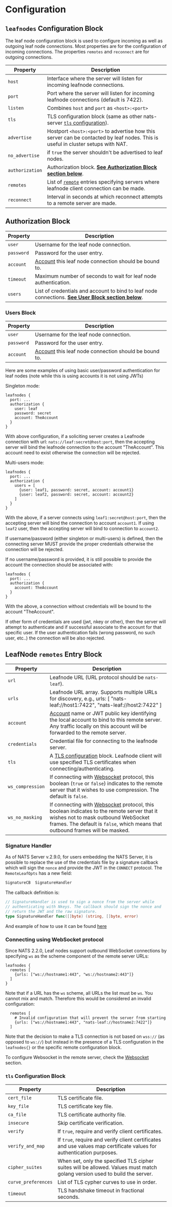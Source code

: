 # Configuration

## `leafnodes` Configuration Block

The leaf node configuration block is used to configure incoming as well as outgoing leaf node connections. Most properties are for the configuration of incoming connections. The properties `remotes` and `reconnect` are for outgoing connections.

| Property        | Description                                                                                                                                 |
| --------------- | ------------------------------------------------------------------------------------------------------------------------------------------- |
| `host`          | Interface where the server will listen for incoming leafnode connections.                                                                   |
| `port`          | Port where the server will listen for incoming leafnode connections (default is 7422).                                                      |
| `listen`        | Combines `host` and `port` as `<host>:<port>`                                                                                               |
| `tls`           | TLS configuration block (same as other nats-server [`tls` configuration](/running-a-nats-service/configuration/securing_nats/tls.md)).                                                |
| `advertise`     | Hostport `<host>:<port>` to advertise how this server can be contacted by leaf nodes. This is useful in cluster setups with NAT.            |
| `no_advertise`  | if `true` the server shouldn't be advertised to leaf nodes.                                                                                 |
| `authorization` | Authorization block. [**See Authorization Block section below**](leafnode_conf.md#authorization-block).                                    |
| `remotes`       | List of [`remote`](leafnode_conf.md#leafnode-remotes-entry-block) entries specifying servers where leafnode client connection can be made. |
| `reconnect`     | Interval in seconds at which reconnect attempts to a remote server are made.                                                                |

## Authorization Block

| Property   | Description                                                                                                                           |
| ---------- | ------------------------------------------------------------------------------------------------------------------------------------- |
| `user`     | Username for the leaf node  connection.                                                                                               |
| `password` | Password for the user entry.                                                                                                          |
| `account`  | [Account](../securing_nats/accounts.md) this leaf node connection should be bound to.                                                |
| `timeout`  | Maximum number of seconds to wait for leaf node  authentication.                                                                      |
| `users`    | List of credentials and account to bind to leaf node  connections. [**See User Block section below**](leafnode_conf.md#users-block). |

### Users Block

| Property   | Description                                                                            |
| ---------- | -------------------------------------------------------------------------------------- |
| `user`     | Username for the leaf node connection.                                                 |
| `password` | Password for the user entry.                                                           |
| `account`  | [Account](../securing_nats/accounts.md) this leaf node connection should be bound to. |

Here are some examples of using basic user/password authentication for leaf nodes (note while this is using accounts it is not using JWTs)

Singleton mode:

```
leafnodes {
  port: ...
  authorization {
    user: leaf
    password: secret
    account: TheAccount
  }
}
```

With above configuration, if a soliciting server creates a Leafnode connection with url: `nats://leaf:secret@host:port`, then the accepting server will bind the leafnode connection to the account "TheAccount". This account need to exist otherwise the connection will be rejected.

Multi-users mode:

```
leafnodes {
  port: ...
  authorization {
    users = [
      {user: leaf1, password: secret, account: account1}
      {user: leaf2, password: secret, account: account2}
    ]
  }
}
```

With the above, if a server connects using `leaf1:secret@host:port`, then the accepting server will bind the connection to account `account1`. If using `leaf2` user, then the accepting server will bind to connection to `account2`.

If username/password (either singleton or multi-users) is defined, then the connecting server MUST provide the proper credentials otherwise the connection will be rejected.

If no username/password is provided, it is still possible to provide the account the connection should be associated with:

```
leafnodes {
  port: ...
  authorization {
    account: TheAccount
  }
}
```

With the above, a connection without credentials will be bound to the account "TheAccount".

If other form of credentials are used (jwt, nkey or other), then the server will attempt to authenticate and if successful associate to the account for that specific user. If the user authentication fails (wrong password, no such user, etc..) the connection will be also rejected.

## LeafNode `remotes` Entry Block

| Property         | Description                                                                                                                                                                                                                                                                |
| ---------------- | -------------------------------------------------------------------------------------------------------------------------------------------------------------------------------------------------------------------------------------------------------------------------- |
| `url`            | Leafnode URL (URL protocol should be `nats-leaf`).                                                                                                                                                                                                                         |
| `urls`           | Leafnode URL array. Supports multiple URLs for discovery, e.g., urls: \[ "nats-leaf://host1:7422", "nats-leaf://host2:7422" ]                                                                                                                                              |
| `account`        | [Account](../securing_nats/accounts.md) name or JWT public key identifying the local account to bind to this remote server. Any traffic locally on this account will be forwarded to the remote server.                                                                   |
| `credentials`    | Credential file for connecting to the leafnode server.                                                                                                                                                                                                                     |
| `tls`            | A [TLS configuration](leafnode_conf.md#tls-configuration-block) block. Leafnode client will use specified TLS certificates when connecting/authenticating.                                                                                                                |
| `ws_compression` | If connecting with [Websocket](leafnode_conf.md#connecting-using-websocket-protocol) protocol, this boolean (`true` or `false`) indicates to the remote server that it wishes to use compression. The default is `false`.                                                 |
| `ws_no_masking`  | If connecting with [Websocket](leafnode_conf.md#connecting-using-websocket-protocol) protocol, this boolean indicates to the remote server that it wishes not to mask outbound WebSocket frames. The default is `false`, which means that outbound frames will be masked. |

### Signature Handler

As of NATS Server v.2.9.0, for users embedding the NATS Server, it is possible to replace the use of the credentials file by a signature callback which will sign the `nonce` and provide the JWT in the `CONNECT` protocol. The `RemoteLeafOpts` has a new field:
```go
SignatureCB  SignatureHandler
```
The callback definition is:
```go
// SignatureHandler is used to sign a nonce from the server while
// authenticating with Nkeys. The callback should sign the nonce and
// return the JWT and the raw signature.
type SignatureHandler func([]byte) (string, []byte, error)
```
And example of how to use it can be found [here](https://github.com/nats-io/nats-server/blob/7baf7bd8870a0719e3692e6523b09a14653f717d/server/leafnode_test.go#L4402)

### Connecting using WebSocket protocol

Since NATS 2.2.0, Leaf nodes support outbound WebSocket connections by specifying `ws` as the scheme component of the remote server URLs:

```
leafnodes {
  remotes [
    {urls: ["ws://hostname1:443", "ws://hostname2:443"]}
  ]
}
```

Note that if a URL has the `ws` scheme, all URLs the list must be `ws`. You cannot mix and match. Therefore this would be considered an invalid configuration:

```
  remotes [
    # Invalid configuration that will prevent the server from starting
    {urls: ["ws://hostname1:443", "nats-leaf://hostname2:7422"]}
  ]
```

Note that the decision to make a TLS connection is not based on `wss://` (as opposed to `ws://`) but instead in the presence of a TLS configuration in the `leafnodes{}` or the specific remote configuration block.

To configure Websocket in the remote server, check the [Websocket](../websocket/) section.

### `tls` Configuration Block

| Property            | Description                                                                                                                |
| ------------------- | -------------------------------------------------------------------------------------------------------------------------- |
| `cert_file`         | TLS certificate file.                                                                                                      |
| `key_file`          | TLS certificate key file.                                                                                                  |
| `ca_file`           | TLS certificate authority file.                                                                                            |
| `insecure`          | Skip certificate verification.                                                                                             |
| `verify`            | If `true`, require and verify client certificates.                                                                         |
| `verify_and_map`    | If `true`, require and verify client certificates and use values map certificate values for authentication purposes.       |
| `cipher_suites`     | When set, only the specified TLS cipher suites will be allowed. Values must match golang version used to build the server. |
| `curve_preferences` | List of TLS cypher curves to use in order.                                                                                 |
| `timeout`           | TLS handshake timeout in fractional seconds.                                                                               |
